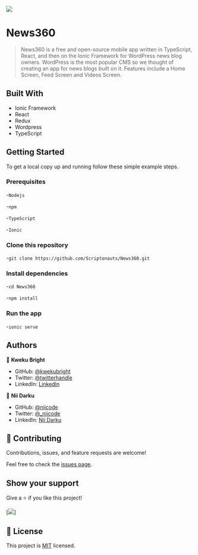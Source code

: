 ![](https://img.shields.io/badge/News360-v1.0.0-purple.svg?style=flat-square)

# News360

> News360 is a free and open-source mobile app written in TypeScript, React, and then on the Ionic Framework for WordPress news blog owners. WordPress is the most popular CMS so we thought of creating an app for news blogs built on it. Features include a Home Screen, Feed Screen and Videos Screen.


## Built With

- Ionic Framework
- React 
- Redux
- Wordpress
- TypeScript



## Getting Started

To get a local copy up and running follow these simple example steps.

### Prerequisites
-`Nodejs`

-`npm`

-`TypeScript`

-`Ionic`

### Clone this repository 
-`git clone https://github.com/Scriptonauts/News360.git`

### Install dependencies

-`cd News360`

-`npm install`

### Run the app

-`ionic serve`


## Authors

👤 **Kweku Bright**

- GitHub: [@kwekubright](https://github.com/kwekubright)
- Twitter: [@twitterhandle](https://twitter.com/kwekubright_)
- LinkedIn: [LinkedIn](https://linkedin.com/in/kwekubright)

👤 **Nii Darku**

- GitHub: [@niicode](https://github.com/niicode)
- Twitter: [@_niicode](https://twitter.com/_niicode)
- LinkedIn: [Nii Darku](https://linkedin.com/in//nii-darku-dodoo-082018148/)


## 🤝 Contributing

Contributions, issues, and feature requests are welcome!

Feel free to check the [issues page](../../issues/).

## Show your support

Give a ⭐️ if you like this project!

[![](https://img.shields.io/badge/stars-%7B%7B%20stars%20%7D%7D-blueviolet)]

## 📝 License

This project is [MIT](./MIT.md) licensed.

